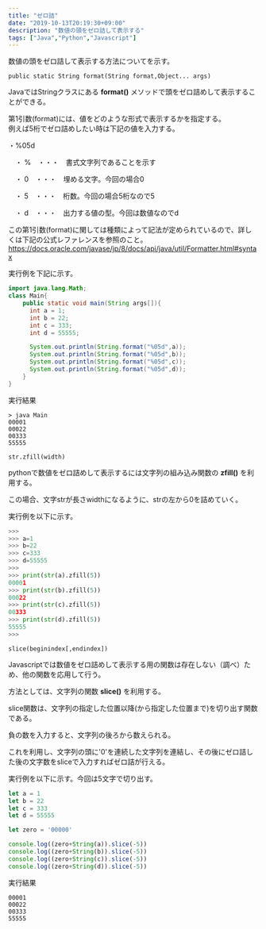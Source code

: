 ```yaml
---
title: "ゼロ詰"
date: "2019-10-13T20:19:30+09:00"
description: "数値の頭をゼロ詰して表示する"
tags: ["Java","Python","Javascript"]
---
```


数値の頭をゼロ詰して表示する方法についてを示す。

<div class="note_content_by_programming_language" id="note_content_Java">

`public static String format(String format,Object... args)`

JavaではStringクラスにある **format()** メソッドで頭をゼロ詰めして表示することができる。  

第1引数(format)には、値をどのような形式で表示するかを指定する。  
例えば5桁でゼロ詰めしたい時は下記の値を入力する。

・%05d

　・ %　・・・　書式文字列であることを示す

　・ 0　・・・　埋める文字。今回の場合0

　・ 5　・・・　桁数。今回の場合5桁なので5

　・ d　・・・　出力する値の型。今回は数値なのでd


この第1引数(format)に関しては種類によって記法が定められているので、詳しくは下記の公式レファレンスを参照のこと。  
https://docs.oracle.com/javase/jp/8/docs/api/java/util/Formatter.html#syntax  


実行例を下記に示す。  

```java
import java.lang.Math;
class Main{
    public static void main(String args[]){
      int a = 1;
      int b = 22;
      int c = 333;
      int d = 55555;

      System.out.println(String.format("%05d",a));
      System.out.println(String.format("%05d",b));
      System.out.println(String.format("%05d",c));
      System.out.println(String.format("%05d",d));
    }
}
```

実行結果

```
> java Main
00001
00022
00333
55555
```

</div>
<div class="note_content_by_programming_language" id="note_content_Python">

`str.zfill(width)`  

pythonで数値をゼロ詰めして表示するには文字列の組み込み関数の **zfill()** を利用する。  

この場合、文字strが長さwidthになるように、strの左から0を詰めていく。

実行例を以下に示す。

```python
>>> 
>>> a=1
>>> b=22
>>> c=333
>>> d=55555
>>> 
>>> print(str(a).zfill(5))
00001
>>> print(str(b).zfill(5)) 
00022
>>> print(str(c).zfill(5)) 
00333
>>> print(str(d).zfill(5)) 
55555
>>>
```

</div>
<div class="note_content_by_programming_language" id="note_content_Javascript">

`slice(beginindex[,endindex])`

Javascriptでは数値をゼロ詰めして表示する用の関数は存在しない（調べ）ため、他の関数を応用して行う。

方法としては、文字列の関数 **slice()** を利用する。

slice関数は、文字列の指定した位置以降(から指定した位置まで)を切り出す関数である。

負の数を入力すると、文字列の後ろから数えられる。

これを利用し、文字列の頭に'0'を連続した文字列を連結し、その後にゼロ詰した後の文字数をsliceで入力すればゼロ詰が行える。

実行例を以下に示す。今回は5文字で切り出す。

```javascript
let a = 1
let b = 22
let c = 333
let d = 55555

let zero = '00000'

console.log((zero+String(a)).slice(-5))
console.log((zero+String(b)).slice(-5))
console.log((zero+String(c)).slice(-5))
console.log((zero+String(d)).slice(-5))
```

実行結果

```
00001
00022
00333
55555
```

</div>

